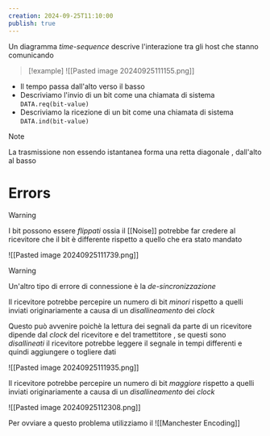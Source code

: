 ```yaml
---
creation: 2024-09-25T11:10:00
publish: true
---
```

Un diagramma *time-sequence* descrive l'interazione tra gli host che stanno comunicando

>[!example] 
>![[Pasted image 20240925111155.png]]

+ Il tempo passa dall'alto verso il basso
+ Descriviamo l'invio di un bit come una chiamata di sistema `DATA.req(bit-value)`
+ Descriviamo la ricezione di un bit come una chiamata di sistema `DATA.ind(bit-value)`

>[!note] 
>La trasmissione non essendo istantanea forma una retta diagonale , dall'alto al basso

# Errors

>[!warning] 
>I bit possono essere *flippati* ossia il [[Noise]] potrebbe far credere al ricevitore che il bit è differente rispetto a quello che era stato mandato 
>
>![[Pasted image 20240925111739.png]]

>[!warning] 
>Un'altro tipo di errore di connessione è la *de-sincronizzazione* 
>
>Il ricevitore potrebbe percepire un numero di bit *minori* rispetto a quelli inviati originariamente a causa di un *disallineamento* dei *clock*
>
>Questo può avvenire poichè la lettura dei segnali da parte di un ricevitore dipende dal *clock* del ricevitore e del tramettitore , se questi sono *disallineati* il ricevitore potrebbe leggere il segnale in tempi differenti e quindi aggiungere o togliere dati
>
>![[Pasted image 20240925111935.png]]
>
>Il ricevitore potrebbe percepire un numero di bit *maggiore* rispetto a quelli inviati originariamente a causa di un *disallineamento* dei *clock*
>
>![[Pasted image 20240925112308.png]]
>
>Per ovviare a questo problema utilizziamo il ![[Manchester Encoding]]
